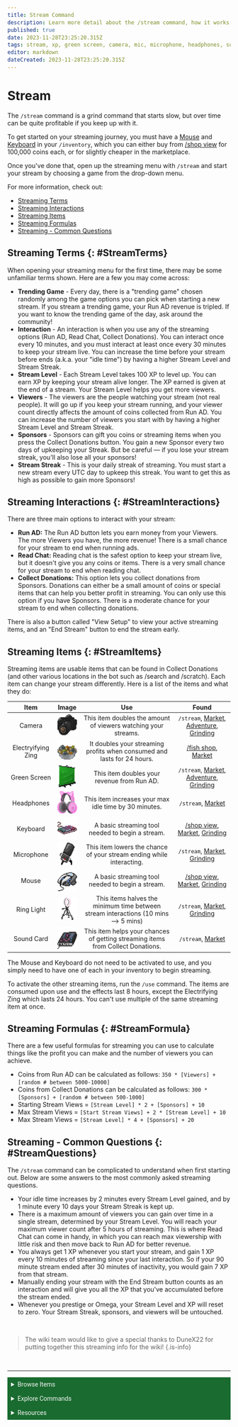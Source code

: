 ```yaml
---
title: Stream Command
description: Learn more detail about the /stream command, how it works, how to make the most money, and more.
published: true
date: 2023-11-28T23:25:20.315Z
tags: stream, xp, green screen, camera, mic, microphone, headphones, sound card, sponsors, viewers, level, interactions, ringlight, ring light, streaming
editor: markdown
dateCreated: 2023-11-28T23:25:20.315Z
---
```


# Stream
The `/stream` command is a grind command that starts slow, but over time can be quite profitable if you keep up with it.

To get started on your streaming journey, you must have a <a href="/Items/Tools#Mouse" target="_blank">Mouse</a> and <a href="/Items/Tools#Keyboard" target="_blank">Keyboard</a> in your `/inventory`, which you can either buy from <a href="/Bot-features/Currency-Commands/Basic-Commands#CoinShop" target="_blank">/shop view</a> for 100,000 coins each, or for slightly cheaper in the marketplace. 

Once you've done that, open up the streaming menu with `/stream` and start your stream by choosing a game from the drop-down menu. 

For more information, check out:
- <a href="/Bot-features/Currency-Commands/Streaming#StreamTerms" target="_blank">Streaming Terms</a>
- <a href="/Bot-features/Currency-Commands/Streaming#StreamInteractions" target="_blank">Streaming Interactions</a>
- <a href="/Bot-features/Currency-Commands/Streaming#StreamItems" target="_blank">Streaming Items</a>
- <a href="/Bot-features/Currency-Commands/Streaming#StreamFormulas" target="_blank">Streaming Formulas</a>
- <a href="/Bot-features/Currency-Commands/Streaming#StreamQuestions" target="_blank">Streaming - Common Questions </a>



## Streaming Terms {: #StreamTerms}
When opening your streaming menu for the first time, there may be some unfamiliar terms shown. Here are a few you may come across:

- **Trending Game** - Every day, there is a "trending game" chosen randomly among the game options you can pick when starting a new stream. If you stream a trending game, your Run AD revenue is tripled. If you want to know the trending game of the day, ask around the community!
- **Interaction** - An interaction is when you use any of the streaming options (Run AD, Read Chat, Collect Donations). You can interact once every 10 minutes, and you must interact at least once every 30 minutes to keep your stream live. You can increase the time before your stream before ends (a.k.a. your "idle time") by having a higher Stream Level and Stream Streak. 
- **Stream Level** - Each Stream Level takes 100 XP to level up. You can earn XP by keeping your stream alive longer. The XP earned is given at the end of a stream. Your Stream Level helps you get more viewers.
- **Viewers** - The viewers are the people watching your stream (not real people). It will go up if you keep your stream running, and your viewer count directly affects the amount of coins collected from Run AD. You can increase the number of viewers you start with by having a higher Stream Level and Stream Streak.
- **Sponsors** - Sponsors can gift you coins or streaming items when you press the Collect Donations button. You gain a new Sponsor every two days of upkeeping your Streak. But be careful — if you lose your stream streak, you'll also lose all your sponsors!
- **Stream Streak** - This is your daily streak of streaming. You must start a new stream every UTC day to upkeep this streak. You want to get this as high as possible to gain more Sponsors!

## Streaming Interactions {: #StreamInteractions}
There are three main options to interact with your stream:
- **Run AD:** The Run AD button lets you earn money from your Viewers. The more Viewers you have, the more revenue! There is a small chance for your stream to end when running ads.
- **Read Chat:** Reading chat is the safest option to keep your stream live, but it doesn't give you any coins or items. There is a very small chance for your stream to end when reading chat.
- **Collect Donations:** This option lets you collect donations from Sponsors. Donations can either be a small amount of coins or special items that can help you better profit in streaming. You can only use this option if you have Sponsors. There is a moderate chance for your stream to end when collecting donations.

There is also a button called "View Setup" to view your active streaming items, and an "End Stream" button to end the stream early.

## Streaming Items {: #StreamItems}
Streaming items are usable items that can be found in Collect Donations (and other various locations in the bot such as /search and /scratch). Each item can change your stream differently. Here is a list of the items and what they do:

| Item | Image | Use | Found
|:------:|:----:|:------:|:------:|
| Camera | <img src="/items/tools/camera.png" alt="Camera" width="50" height="50"> | This item doubles the amount of viewers watching your streams.  | `/stream`, <a href="/Bot-features/Currency-Commands/Market" target="_blank">Market</a>, <a href="/Bot-features/Currency-Commands/Adventure" target="_blank">Adventure</a>, <a href="/Bot-features/Currency-Commands/Grind-Commands" target="_blank">Grinding</a> |
| Electryifying Zing | <img src="/items/power-ups/electrifyingzing.gif" alt="Electrifying Zing" width="50" height="50"> | It doubles your streaming profits when consumed and lasts for 24 hours. | <a href="/Bot-features/Currency-Commands/Basic-Commands#FishingShop" target="_blank">/fish shop</a>, <a href="/Bot-features/Currency-Commands/Market" target="_blank">Market</a> |
|Green Screen | <img src="/items/tools/greenscreen.png" alt="Green Screen" width="50" height="50"> | This item doubles your revenue from Run AD. | `/stream`, <a href="/Bot-features/Currency-Commands/Market" target="_blank">Market</a>, <a href="/Bot-features/Currency-Commands/Adventure" target="_blank">Adventure</a>, <a href="/Bot-features/Currency-Commands/Grind-Commands" target="_blank">Grinding</a> |
|Headphones | <img src="/items/tools/headphones.png" alt="Head Phones" width="50" height="50"> | This item increases your max idle time by 30 minutes.| `/stream`, <a href="/Bot-features/Currency-Commands/Market" target="_blank">Market</a> |
| Keyboard | <img src="/items/tools/keyboard.png" alt="Keyboard" width="50" height="50"> | A basic streaming tool needed to begin a stream. |  <a href="/Bot-features/Currency-Commands/Basic-Commands#CoinShop" target="_blank">/shop view</a>, <a href="/Bot-features/Currency-Commands/Market" target="_blank">Market</a>, <a href="/Bot-features/Currency-Commands/Grind-Commands" target="_blank">Grinding</a> |
| Microphone | <img src="/items/tools/microphone.png" alt="Microphone" width="50" height="50"> | This item lowers the chance of your stream ending while interacting.|  `/stream`, <a href="/Bot-features/Currency-Commands/Market" target="_blank">Market</a>, <a href="/Bot-features/Currency-Commands/Grind-Commands" target="_blank">Grinding</a> |
| Mouse | <img src="/items/tools/mouse.png" alt="Mouse" width="50" height="50"> | A basic streaming tool needed to begin a stream. | <a href="/Bot-features/Currency-Commands/Basic-Commands#CoinShop" target="_blank">/shop view</a>, <a href="/Bot-features/Currency-Commands/Market" target="_blank">Market</a>, <a href="/Bot-features/Currency-Commands/Grind-Commands" target="_blank">Grinding</a> |
| Ring Light | <img src="/items/tools/ringlight.png" alt="Ring Light" width="50" height="50"> | This items halves the minimum time between stream interactions (10 mins —> 5 mins)| `/stream`, <a href="/Bot-features/Currency-Commands/Market" target="_blank">Market</a>, <a href="/Bot-features/Currency-Commands/Grind-Commands" target="_blank">Grinding</a> |
|Sound Card | <img src="/items/tools/soundcard.png" alt="Sound Card" width="50" height="50"> | This item helps your chances of getting streaming items from Collect Donations. | `/stream`, <a href="/Bot-features/Currency-Commands/Market" target="_blank">Market</a> |

The Mouse and Keyboard do not need to be activated to use, and you simply need to have one of each in your inventory to begin streaming.

To activate the other streaming items, run the `/use` command. The items are consumed upon use and the effects last 8 hours, except the Electrifying Zing which lasts 24 hours. You can't use multiple of the same streaming item at once.

## Streaming Formulas {: #StreamFormula}
There are a few useful formulas for streaming you can use to calculate things like the profit you can make and the number of viewers you can achieve.

- Coins from Run AD can be calculated as follows: 
`350 * [Viewers] + [random # between 5000-10000]`
- Coins from Collect Donations can be calculated as follows: 
`300 * [Sponsors] + [random # between 500-1000]`
- Starting Stream Views = `[Stream Level] * 2 + [Sponsors] + 10`
- Max Stream Views = `[Start Stream Views] + 2 * [Stream Level] + 10`
- Max Stream Views = `[Stream Level] * 4 + [Sponsors] + 20`

## Streaming - Common Questions {: #StreamQuestions}
The `/stream` command can be complicated to understand when first starting out. Below are some answers to the most commonly asked streaming questions.

- Your idle time increases by 2 minutes every Stream Level gained, and by 1 minute every 10 days your Stream Streak is kept up.
- There is a maximum amount of viewers you can gain over time in a single stream, determined by your Stream Level. You will reach your maximum viewer count after 5 hours of streaming. This is where Read Chat can come in handy, in which you can reach max viewership with little risk and then move back to Run AD for better revenue.
- You always get 1 XP whenever you start your stream, and gain 1 XP every 10 minutes of streaming since your last interaction. So if your 90 minute stream ended after 30 minutes of inactivity, you would gain 7 XP from that stream.
- Manually ending your stream with the End Stream button counts as an interaction and will give you all the XP that you've accumulated before the stream ended.
- Whenever you prestige or Omega, your Stream Level and XP will reset to zero. Your Stream Streak, sponsors, and viewers will be untouched.

<br>

> The wiki team would like to give a special thanks to DuneX22 for putting together this streaming info for the wiki!
{.is-info}

<br>

---

<body>
  <details closed>
    <summary style="background-color:#196b2f; color:#F5F5F5; font: 14px Roboto; padding: 8px;">Browse Items</summary>
      <div style="text-align: center;">  
      <p style="font: 12px Roboto; padding: 0 8px 3px 8px;">
          <a href="/Items/Collectables" target="_blank">Collectables</a> &#x2022; <a href="/Items/Consumables" target="_blank">Consumables</a> &#x2022; <a href="/Items/Drops" target="_blank">Drops</a> &#x2022; <a href="/Items/Fishing" target="_blank">Fishing "Items"</a> &#x2022; <a href="/Items/Lootboxes" target="_blank">Lootboxes</a> &#x2022; <a href="/Items/Packs" target="_blank">Packs</a> &#x2022; <a href="/Items/Power-ups" target="_blank">Power-ups</a> &#x2022; <a href="/Items/Sellables" target="_blank">Sellables</a> &#x2022; <a href="/Items/Tools" target="_blank">Tools</a>
        </p>
         </div>
    </details>
</body>

<body>
  <details closed>
    <summary style="background-color:#196b2f; color:#F5F5F5; font: 14px Roboto; padding: 8px;">Explore Commands</summary>
    <details>
      <summary style="background-color:#72ad70; color:#000000; font: 12px Roboto; padding: 8px;">Currency Commands</summary>
      <div style="text-align: center;"> 
      <p style="font: 12px Roboto; padding: 0 8px 3px 8px;"> <a href="/Bot-features/Currency-Commands/Achievements" target="_blank">Achievements</a> &#x2022; <a href="/Bot-features/Currency-Commands/Advancements" target="_blank">Advancements - (</a> <a href="/Bot-features/Currency-Commands/Advancements#LevelRewards" target="_blank">Levels</a>, <a href="/Bot-features/Currency-Commands/Advancements#Omega" target="_blank">Omega</a>, <a href="/Bot-features/Currency-Commands/Advancements#Prestige" target="_blank">Prestige</a>,  <a href="/Bot-features/Currency-Commands/Advancements/Upgrades" target="_blank">Upgrades</a>, <a href="/Bot-features/Currency-Commands/Advancements#Vote" target="_blank"> Vote</a>) <br> <a href="/Bot-features/Currency-Commands/Adventure" target="_blank">Adventure</a> &#x2022; <a href="/Bot-features/Currency-Commands/Badges" target="_blank">Badges</a> &#x2022; <a href="/Bot-features/Currency-Commands/Basic-Commands#Balance" target="_blank">Balance</a> &#x2022; <a href="/Bot-features/Currency-Commands/Rob-and-Heist#Bankrob" target="_blank">Bankrob</a> &#x2022; <a href="/Bot-features/Currency-Commands/Grind-Commands#Beg" target="_blank">Beg</a> &#x2022; <a href="/Bot-features/Currency-Commands/Bundles" target="_blank">Bundles</a> &#x2022; <a href="/Bot-features/Fun-Games-Image/Fun-and-Images#Compare" target="_blank">Compare</a> &#x2022; <a href="/Bot-features/Currency-Commands/Basic-Commands#Craft" target="_blank">Craft</a> &#x2022; <a href="/Bot-features/Currency-Commands/Grind-Commands#Crime" target="_blank">Crime</a> <br><a href="/Bot-features/Currency-Commands/Basic-Commands#Currencylog" target="_blank">Currencylog</a> &#x2022; <a href="/Bot-features/Currency-Commands/Basic-Commands#Daily" target="_blank">Daily</a> &#x2022; <a href="/Bot-features/Currency-Commands/Basic-Commands#Deposit" target="_blank">Deposit</a> &#x2022; <a href="/Bot-features/Currency-Commands/Grind-Commands#Dig" target="_blank">Dig</a> &#x2022; <a href="/Items/Drops" target="_blank">Drops</a> &#x2022; <a href="/Bot-features/Currency-Commands/Farm" target="_blank">Farm</a> &#x2022; <a href="/Bot-features/Currency-Commands/Grind-Commands/Fishing" target="_blank">Fishing</a> &#x2022; <a href="/Bot-features/Currency-Commands/Friends" target="_blank">Friends</a> &#x2022; <a href="/Bot-features/Currency-Commands/Serverevents-and-Giveaways#Giveaways" target="_blank">Giveaway</a> &#x2022; <a href="/Bot-features/Currency-Commands/Grind-Commands#Highlow" target="_blank">Highlow</a> &#x2022; <a href="/Bot-features/Currency-Commands/Grind-Commands#Hunt" target="_blank">Hunt</a> &#x2022; <a href="/Bot-features/Currency-Commands/Basic-Commands#Inventory" target="_blank">Inventory</a> &#x2022; <a href="/Bot-features/Currency-Commands/Basic-Commands#Item" target="_blank">Item</a> &#x2022; <a href="/Bot-features/Currency-Commands/Leaderboards" target="_blank">Leaderboard</a> &#x2022; <a href="/Bot-features/Currency-Commands/Lotteries" target="_blank">Lottery</a> &#x2022; <a href="/Bot-features/Currency-Commands/Market" target="_blank">Market</a> &#x2022; <a href="/Bot-features/Currency-Commands/Marriage" target="_blank">Marriage</a> &#x2022; <a href="/Bot-features/Currency-Commands/Advancements/Upgrades#Monthly" target="_blank">Monthly</a> <br> <a href="/Bot-features/Currency-Commands/Multipliers" target="_blank">Multipliers</a> &#x2022; <a href="/Bot-features/Currency-Commands/Basic-Commands#Notifications" target="_blank">Notifications</a> &#x2022; <a href="/Bot-features/Currency-Commands/Pets" target="_blank">Pets</a>  &#x2022; <a href="/Bot-features/Currency-Commands/Grind-Commands#Postmemes" target="_blank">Postmemes</a> &#x2022; <a href="/Bot-features/Currency-Commands/Basic-Commands/Profile" target="_blank">Profile</a> &#x2022; <a href="/Bot-features/Currency-Commands/Quests" target="_blank">Quests</a> &#x2022; <a href="/Bot-features/Currency-Commands/Basic-Commands#Remove" target="_blank">Remove</a> &#x2022; <a href="/Bot-features/Currency-Commands/Rob-and-Heist#Rob" target="_blank">Rob</a> <br> <a href="/Bot-features/Currency-Commands/Grind-Commands#Scratch" target="_blank">Scratch</a> &#x2022; <a href="/Bot-features/Currency-Commands/Grind-Commands#Search" target="_blank">Search</a> &#x2022; <a href="/Bot-features/Currency-Commands/Serverevents-and-Giveaways#Serverevents" target="_blank">Serverevents</a> &#x2022; <a href="/Bot-features/Currency-Commands/Basic-Commands#Shop" target="_blank">Shop</a> &#x2022; <a href="/Bot-features/Currency-Commands/Basic-Commands/Profile#Showcase" target="_blank">Showcase</a> &#x2022; <a href="/Bot-features/Currency-Commands/Skins" target="_blank">Skins</a> &#x2022; <a href="/Bot-features/Currency-Commands/Grind-Commands#Stream" target="_blank">Stream</a> &#x2022; <a href="/Bot-features/Utility-and-Config-Commands/Utility-Commands#Taxcalc" target="_blank">Taxcalc</a> <br> <a href="/Bot-features/Currency-Commands/Basic-Commands/Profile#Titles" target="_blank">Title</a> &#x2022; <a href="/Bot-features/Currency-Commands/Basic-Commands#Use" target="_blank">Use</a> &#x2022; <a href="/Bot-features/Currency-Commands/Basic-Commands#Vacation" target="_blank">Vacation</a> &#x2022; <a href="/Bot-features/Fun-Games-Image/Games-and-Wagers#Wagers" target="_blank">Wager</a> &#x2022; <a href="/About-Dank-Memer/Premium-users#Weekly" target="_blank">Weekly</a> &#x2022; <a href="/Bot-features/Currency-Commands/Basic-Commands#Withdraw" target="_blank">Withdraw</a> &#x2022; <a href="/Bot-features/Currency-Commands/Work" target="_blank">Work</a> </p>
      </div>
    </details>
    <details>
      <summary style="background-color:#72ad70; color:#000000; font: 12px Roboto; padding: 8px;">Fun, Game, and Image Commands</summary>
      <div style="text-align: center;"> 
      <p style="font: 12px Roboto; padding: 0 8px 3px 8px;"><a href="/Bot-features/Fun-Games-Image/Fun-and-Images#Ball" target="_blank">8ball</a> &#x2022; <a href="/Bot-features/Fun-Games-Image/Fun-and-Images#Animals" target="_blank">Animals</a> &#x2022;  <a href="/Bot-features/Fun-Games-Image/Fun-and-Images#Clap" target="_blank">Clap</a> &#x2022; <a href="/Bot-features/Fun-Games-Image/Games-and-Wagers#Fight" target="_blank">Fight</a> &#x2022; <a href="/Bot-features/Fun-Games-Image/Games-and-Wagers#Games" target="_blank">Game</a> &#x2022; <a href="/Bot-features/Fun-Games-Image/Fun-and-Images#Image" target="_blank">Image</a> &#x2022;  <a href="/Bot-features/Fun-Games-Image/Fun-and-Images#Meme" target="_blank">Meme</a> &#x2022;  <a href="/Bot-features/Fun-Games-Image/Fun-and-Images#Rate" target="_blank">Rate</a> &#x2022; <a href="/Bot-features/Fun-Games-Image/Fun-and-Images#Trivia" target="_blank">Trivia</a> &#x2022;  <a href="/Bot-features/Fun-Games-Image/Fun-and-Images#Xkcd" target="_blank">Xkcd</a> </p>
      </div>
    </details>
    <details>
      <summary style="background-color:#72ad70; color:#000000; font: 12px Roboto,sans-serif; padding: 8px;">Utility and Config Commands</summary>
      <div style="text-align: center;"> 
      <p style="font: 12px Roboto; padding: 0 8px 3px 8px;">
        <a href="/Bot-features/Utility-and-Config-Commands/Config-Commands#Alert" target="_blank">Alert</a> &#x2022; <a href="/Bot-features/Utility-and-Config-Commands/Config-Commands#Audit" target="_blank">Audit</a> &#x2022; <a href="/Bot-features/Utility-and-Config-Commands/Config-Commands#Automeme" target="_blank">Automeme</a> &#x2022; <a href="/Bot-features/Utility-and-Config-Commands/Config-Commands#Block" target="_blank">Block</a> &#x2022; <a href="/Bot-features/Utility-and-Config-Commands/Config-Commands#Disableuse" target="_blank">Disableuse</a> &#x2022; <a href="/Bot-features/Utility-and-Config-Commands/Config-Commands#Flow" target="_blank">Flow</a> &#x2022; <a href="/Resources/help" target="_blank">Help</a> &#x2022; <a href="/Bot-features/Utility-and-Config-Commands/Utility-Commands#Invite" target="_blank">Invite</a> &#x2022; <a href="/About-Dank-Memer/About-the-bot#Partners" target="_blank">Partners</a> &#x2022; <a href="/Bot-features/Utility-and-Config-Commands/Utility-Commands#Ping" target="_blank">Ping</a> <br> <a href="/About-Dank-Memer/Premium-users#PremiumCommands" target="_blank">Premium</a> &#x2022; <a href="/Bot-features/Utility-and-Config-Commands/Utility-Commands#Reminders" target="_blank">Reminder</a> &#x2022; <a href="/Resources/Reports-and-appeals" target="_blank">Report</a> &#x2022; <a href="/Bot-features/Utility-and-Config-Commands/Config-Commands#ServerSettings" target="_blank">Serversettings</a> &#x2022; <a href="/Bot-features/Utility-and-Config-Commands/Config-Commands#Settings" target="_blank">Settings</a> &#x2022; <a href="/Bot-features/Utility-and-Config-Commands/Utility-Commands#Usage" target="_blank">Usage</a> &#x2022; <a href="/About-Dank-Memer/Vote" target="_blank">Vote</a></p>
      </div>
    </details>
    <details>
      <summary style="background-color:#72ad70; color:#000000; font: 12px Roboto,sans-serif; padding: 8px;">Retired Commands and Features</summary>
      <div style="text-align: center;"> 
      <p style="font: 12px Roboto; padding: 0 8px 3px 8px;">
        <a href="/Bot-features/Retired-Features" target="_blank">Coming Soon!</a> &#x2022;</p>
      </div>
    </details>
  </details>
</body>
    
    

<body>
  <details closed>
    <summary style="background-color:#196b2f; color:#F5F5F5; font: 14px Roboto, sans-serif; padding: 8px;">Resources</summary>
      <div style="text-align: center;">  
      <p style="font: 12px Roboto, sans-serif; padding: 0 8px 3px 8px;"><a href="/Resources/FAQ" target="_blank">Frequently Asked Questions (FAQ) </a> &#x2022;  <a href="/About-Dank-Memer/Bot-rules" target="_blank">Bot Rules</a> &#x2022; <a href="/Resources/Bot-tutorials" target="_blank">Bot Tutorials</a> <br> <a href="/Resources/Changelog" target="_blank">Changelog</a> &#x2022; <a href="/Resources/Community-made-tools" target="_blank">Community Made Tools</a> <br> <a href="/Resources/Dank-Blog" target="_blank">Dank Blog</a> &#x2022; <a href="/Resources/help" target="_blank">Help Commands</a> &#x2022; <a href="/Resources/Reports-and-appeals" target="_blank">Reports and Appeals</a>
        </p>
         </div>
    </details>
</body>
